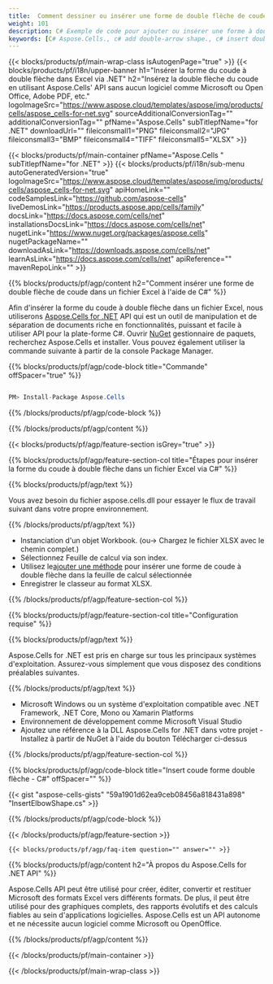 ```yaml
---
title:  Comment dessiner ou insérer une forme de double flèche de coude dans Excel via .NET
weight: 101
description: C# Exemple de code pour ajouter ou insérer une forme à double flèche dans Excel à l'aide de la bibliothèque .NET. Utilisez ce code pour créer une forme à double flèche dans MS Excel dans VB.NET, Asp.NET ou toute application basée sur .NET.
keywords: [C# Aspose.Cells., c# add double-arrow shape., c# insert double-arrow shape., c# create double-arrow shape]
---
```

{{< blocks/products/pf/main-wrap-class isAutogenPage="true" >}}
{{< blocks/products/pf/i18n/upper-banner h1="Insérer la forme du coude à double flèche dans Excel via .NET" h2="Insérez la double flèche du coude en utilisant Aspose.Cells\' API sans aucun logiciel comme Microsoft ou Open Office, Adobe PDF, etc." logoImageSrc="https://www.aspose.cloud/templates/aspose/img/products/cells/aspose_cells-for-net.svg" sourceAdditionalConversionTag="" additionalConversionTag="" pfName="Aspose.Cells" subTitlepfName="for .NET" downloadUrl="" fileiconsmall1="PNG" fileiconsmall2="JPG" fileiconsmall3="BMP" fileiconsmall4="TIFF" fileiconsmall5="XLSX" >}}

{{< blocks/products/pf/main-container pfName="Aspose.Cells " subTitlepfName="for .NET" >}}
{{< blocks/products/pf/i18n/sub-menu autoGeneratedVersion="true" logoImageSrc="https://www.aspose.cloud/templates/aspose/img/products/cells/aspose_cells-for-net.svg" apiHomeLink="" codeSamplesLink="https://github.com/aspose-cells" liveDemosLink="https://products.aspose.app/cells/family" docsLink="https://docs.aspose.com/cells/net" installationsDocsLink="https://docs.aspose.com/cells/net" nugetLink="https://www.nuget.org/packages/aspose.cells" nugetPackageName="" downloadAsLink="https://downloads.aspose.com/cells/net" learnAsLink="https://docs.aspose.com/cells/net" apiReference="" mavenRepoLink="" >}}

{{% blocks/products/pf/agp/content h2="Comment insérer une forme de double flèche de coude dans un fichier Excel à l\'aide de C#" %}}

 Afin d'insérer la forme du coude à double flèche dans un fichier Excel, nous utiliserons
 [Aspose.Cells for .NET](https://products.aspose.com/cells/net) 
 API qui est un outil de manipulation et de séparation de documents riche en fonctionnalités, puissant et facile à utiliser API pour la plate-forme C#. Ouvrir
 [NuGet](https://www.nuget.org/packages/aspose.cells) 
 gestionnaire de paquets, recherchez
 Aspose.Cells 
 et installer. Vous pouvez également utiliser la commande suivante à partir de la console Package Manager.

{{% blocks/products/pf/agp/code-block title="Commande" offSpacer="true" %}}

```cs

PM> Install-Package Aspose.Cells

```

{{% /blocks/products/pf/agp/code-block %}}

{{% /blocks/products/pf/agp/content %}}

{{< blocks/products/pf/agp/feature-section isGrey="true" >}}

{{% blocks/products/pf/agp/feature-section-col title="Étapes pour insérer la forme du coude à double flèche dans un fichier Excel via C#" %}}

{{% blocks/products/pf/agp/text %}}

Vous avez besoin du fichier aspose.cells.dll pour essayer le flux de travail suivant dans votre propre environnement.

{{% /blocks/products/pf/agp/text %}}

+ Instanciation d'un objet Workbook. (ou-> Chargez le fichier XLSX avec le chemin complet.)
+ Sélectionnez Feuille de calcul via son index.
 + Utilisez le[ajouter une méthode](https://reference.aspose.com/cells/net/aspose.cells.drawing/shapecollection/addautoshape/) pour insérer une forme de coude à double flèche dans la feuille de calcul sélectionnée
+ Enregistrer le classeur au format XLSX.

{{% /blocks/products/pf/agp/feature-section-col %}}

{{% blocks/products/pf/agp/feature-section-col title="Configuration requise" %}}

{{% blocks/products/pf/agp/text %}}

 Aspose.Cells for .NET est pris en charge sur tous les principaux systèmes d'exploitation. Assurez-vous simplement que vous disposez des conditions préalables suivantes.

{{% /blocks/products/pf/agp/text %}}

-  Microsoft Windows ou un système d'exploitation compatible avec .NET Framework, .NET Core, Mono ou Xamarin Platforms
-  Environnement de développement comme Microsoft Visual Studio
-  Ajoutez une référence à la DLL Aspose.Cells for .NET dans votre projet - Installez à partir de NuGet à l'aide du bouton Télécharger ci-dessus

{{% /blocks/products/pf/agp/feature-section-col %}}

{{% blocks/products/pf/agp/code-block title="Insert coude forme double flèche - C#" offSpacer="" %}}

{{< gist "aspose-cells-gists" "59a1901d62ea9ceb08456a818431a898" "InsertElbowShape.cs" >}}

{{% /blocks/products/pf/agp/code-block %}}

{{< /blocks/products/pf/agp/feature-section >}}

    {{< blocks/products/pf/agp/faq-item question="" answer="" >}}
 

<!-- aboutfile Starts -->

{{% blocks/products/pf/agp/content h2="À propos du Aspose.Cells for .NET API" %}}

Aspose.Cells API peut être utilisé pour créer, éditer, convertir et restituer Microsoft des formats Excel vers différents formats. De plus, il peut être utilisé pour des graphiques complets, des rapports évolutifs et des calculs fiables au sein d'applications logicielles. Aspose.Cells est un API autonome et ne nécessite aucun logiciel comme Microsoft ou OpenOffice.

{{% /blocks/products/pf/agp/content %}}



<!-- aboutfile Ends -->
<!--
{{< blocks/products/pf/agp/other-supported-section title="Other Supported Splitting Formats" subTitle="Using C#, One can also split large file into chunks of many other file formats including." >}}

{{< blocks/products/pf/agp/other-supported-section-item href="https://products.aspose.com/cells/net/splitter/ods/" name="ODS" description="OpenDocument Spreadsheet File" >}}
{{< blocks/products/pf/agp/other-supported-section-item href="https://products.aspose.com/cells/net/splitter/xls/" name="XLS" description="Excel Binary Format" >}}
{{< blocks/products/pf/agp/other-supported-section-item href="https://products.aspose.com/cells/net/splitter/xlsb/" name="XLSB" description="Binary Excel Workbook File" >}}
{{< blocks/products/pf/agp/other-supported-section-item href="https://products.aspose.com/cells/net/splitter/xlsm/" name="XLSM" description="Spreadsheet File" >}}

{{< /blocks/products/pf/agp/other-supported-section >}}

-->

{{< /blocks/products/pf/main-container >}}
    
{{< /blocks/products/pf/main-wrap-class >}}
